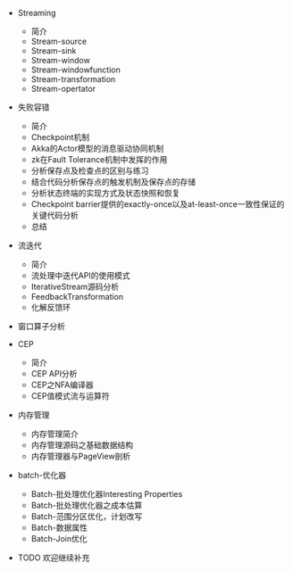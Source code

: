 * Streaming
  * 简介
  * Stream-source
  * Stream-sink
  * Stream-window
  * Stream-windowfunction
  * Stream-transformation
  * Stream-opertator
* 失败容错
  * 简介
  * Checkpoint机制
  * Akka的Actor模型的消息驱动协同机制
  * zk在Fault Tolerance机制中发挥的作用
  * 分析保存点及检查点的区别与练习
  * 结合代码分析保存点的触发机制及保存点的存储
  * 分析状态终端的实现方式及状态快照和恢复
  * Checkpoint barrier提供的exactly-once以及at-least-once一致性保证的关键代码分析
  * 总结
* 流迭代
  * 简介
  * 流处理中迭代API的使用模式
  * IterativeStream源码分析
  * FeedbackTransformation
  * 化解反馈环
* 窗口算子分析

* CEP
  * 简介
  * CEP API分析
  * CEP之NFA编译器
  * CEP值模式流与运算符

* 内存管理
  * 内存管理简介
  * 内存管理源码之基础数据结构
  * 内存管理器与PageView剖析

* batch-优化器
  * Batch-批处理优化器Interesting Properties
  * Batch-批处理优化器之成本估算
  * Batch-范围分区优化，计划改写
  * Batch-数据属性
  * Batch-Join优化
* TODO 欢迎继续补充
  
